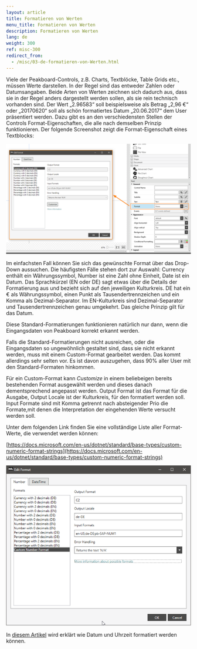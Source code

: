 ```yaml
---
layout: article
title: Formatieren von Werten
menu_title: Formatieren von Werten
description: Formatieren von Werten
lang: de
weight: 300
ref: misc-300
redirect_from:
  - /misc/03-de-formatieren-von-Werten.html
---
```


Viele der Peakboard-Controls, z.B. Charts, Textblöcke, Table Grids etc., müssen Werte darstellen. In der Regel sind das entweder Zahlen oder Datumsangaben. Beide Arten von Werten zeichnen sich dadurch aus, dass sie in der Regel anders dargestellt werden sollen, als sie rein technisch vorhanden sind. Der Wert „2.96583“ soll beispielsweise als Betrag „2,96 €“ oder „20170620“ soll als schön formatiertes Datum „20.06.2017“ dem User präsentiert werden. Dazu gibt es an den verschiedensten Stellen der Controls Format-Eigenschaften, die alle nach demselben Prinzip funktionieren. Der folgende Screenshot zeigt die Format-Eigenschaft eines Textblocks:

![image_1](/assets/images/misc/Values/Format01.png)

Im einfachsten Fall können Sie sich das gewünschte Format über das Drop-Down aussuchen. Die häufigsten Fälle stehen dort zur Auswahl: Currency enthält ein Währungssymbol, Number ist eine Zahl ohne Einheit, Date ist ein Datum. Das Sprachkürzel (EN oder DE) sagt etwas über die Details der Formatierung aus und bezieht sich auf den jeweiligen Kulturkreis. DE hat ein € als Währungssymbol, einen Punkt als Tausendertrennzeichen und ein Komma als Dezimal-Separator. Im EN-Kulturkreis sind Dezimal-Separator und Tausendertrennzeichen genau umgekehrt. Das gleiche Prinzip gilt für das Datum.

Diese Standard-Formatierungen funktionieren natürlich nur dann, wenn die Eingangsdaten von Peakboard korrekt erkannt werden.

Falls die Standard-Formatierungen nicht ausreichen, oder die Eingangsdaten so ungewöhnlich gestaltet sind, dass sie nicht erkannt werden, muss mit einem Custom-Format gearbeitet werden. Das kommt allerdings sehr selten vor. Es ist davon auszugehen, dass 90% aller User mit den Standard-Formaten hinkommen.

Für ein Custom-Format kann *Customize* in einem beliebeigen bereits bestehenden Format ausgewählt werden und dieses danach dementsprechend angepasst werden. Output Format ist das Format für die Ausgabe, Output Locale ist der Kulturkreis, für den formatiert werden soll. Input Formate sind mit Komma getrennt nach absteigender Prio die Formate,mit denen die Interpretation der eingehenden Werte versucht werden soll.

Unter dem folgenden Link finden Sie eine vollständige Liste aller Format-Werte, die verwendet werden können:

[https://docs.microsoft.com/en-us/dotnet/standard/base-types/custom-numeric-format-strings](https://docs.microsoft.com/en-us/dotnet/standard/base-types/custom-numeric-format-strings)

![image_1](/assets/images/misc/Values/Format02.png)

In [diesem Artikel](https://help.peakboard.com/data_sources/de-datum-und-uhrzeit.html) wird erklärt wie Datum und Uhrzeit formatiert werden können.